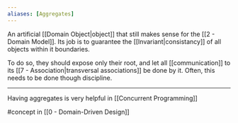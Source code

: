 ```yaml
---
aliases: [Aggregates]
---
```


An artificial [[Domain Object|object]] that still makes sense for the [[2 - Domain Model]]. Its job is to guarantee the [[Invariant|consistancy]] of all objects within it boundaries.

To do so, they should expose only their root, and let all [[communication]] to its [[7 - Association|transversal associations]] be done by it. Often, this needs to be done though discipline.

---

Having aggregates is very helpful in [[Concurrent Programming]]

#concept in [[0 - Domain-Driven Design]]